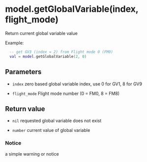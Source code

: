 # model.getGlobalVariable(index, flight_mode)



Return current global variable value

Example:

```lua
  -- get GV3 (index = 2) from Flight mode 0 (FM0)
  val = model.getGlobalVariable(2, 0)
```


## Parameters

* `index`  zero based global variable index, use 0 for GV1, 8 for GV9

* `flight_mode`  Flight mode number (0 = FM0, 8 = FM8)



## Return value

* `nil`   requested global variable does not exist

* `number` current value of global variable



### Notice
a simple warning or notice


